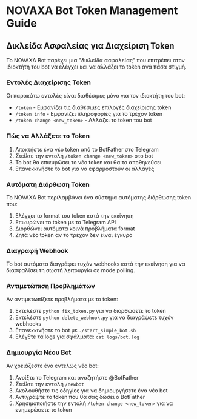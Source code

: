 # NOVAXA Bot Token Management Guide

## Δικλείδα Ασφαλείας για Διαχείριση Token

Το NOVAXA Bot παρέχει μια "δικλείδα ασφαλείας" που επιτρέπει στον ιδιοκτήτη του bot να ελέγχει και να αλλάζει το token ανά πάσα στιγμή.

### Εντολές Διαχείρισης Token

Οι παρακάτω εντολές είναι διαθέσιμες μόνο για τον ιδιοκτήτη του bot:

- `/token` - Εμφανίζει τις διαθέσιμες επιλογές διαχείρισης token
- `/token info` - Εμφανίζει πληροφορίες για το τρέχον token
- `/token change <new_token>` - Αλλάζει το token του bot

### Πώς να Αλλάξετε το Token

1. Αποκτήστε ένα νέο token από το BotFather στο Telegram
2. Στείλτε την εντολή `/token change <new_token>` στο bot
3. Το bot θα επικυρώσει το νέο token και θα το αποθηκεύσει
4. Επανεκκινήστε το bot για να εφαρμοστούν οι αλλαγές

### Αυτόματη Διόρθωση Token

Το NOVAXA Bot περιλαμβάνει ένα σύστημα αυτόματης διόρθωσης token που:

1. Ελέγχει το format του token κατά την εκκίνηση
2. Επικυρώνει το token με το Telegram API
3. Διορθώνει αυτόματα κοινά προβλήματα format
4. Ζητά νέο token αν το τρέχον δεν είναι έγκυρο

### Διαγραφή Webhook

Το bot αυτόματα διαγράφει τυχόν webhooks κατά την εκκίνηση για να διασφαλίσει τη σωστή λειτουργία σε mode polling.

### Αντιμετώπιση Προβλημάτων

Αν αντιμετωπίζετε προβλήματα με το token:

1. Εκτελέστε `python fix_token.py` για να διορθώσετε το token
2. Εκτελέστε `python delete_webhook.py` για να διαγράψετε τυχόν webhooks
3. Επανεκκινήστε το bot με `./start_simple_bot.sh`
4. Ελέγξτε τα logs για σφάλματα: `cat logs/bot.log`

### Δημιουργία Νέου Bot

Αν χρειάζεστε ένα εντελώς νέο bot:

1. Ανοίξτε το Telegram και αναζητήστε @BotFather
2. Στείλτε την εντολή `/newbot`
3. Ακολουθήστε τις οδηγίες για να δημιουργήσετε ένα νέο bot
4. Αντιγράψτε το token που θα σας δώσει ο BotFather
5. Χρησιμοποιήστε την εντολή `/token change <new_token>` για να ενημερώσετε το token
